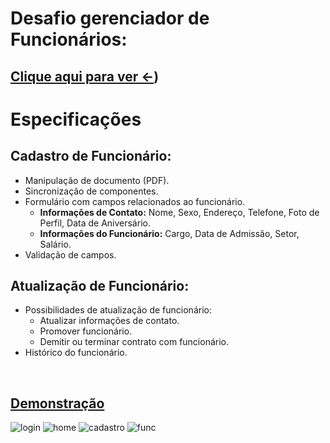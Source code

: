 # Desafio gerenciador de Funcionários:
## [Clique aqui para ver <-](https://taugor-alpha.vercel.app/)) 
# Especificações
## Cadastro de Funcionário:

- Manipulação de documento (PDF).
- Sincronização de componentes.
- Formulário com campos relacionados ao funcionário.
  - **Informações de Contato:** Nome, Sexo, Endereço, Telefone, Foto de Perfil, Data de Aniversário.
  - **Informações do Funcionário:** Cargo, Data de Admissão, Setor, Salário.
- Validação de campos.

## Atualização de Funcionário:

- Possibilidades de atualização de funcionário:
  - Atualizar informações de contato.
  - Promover funcionário.
  - Demitir ou terminar contrato com funcionário.
- Histórico do funcionário.
</br>

## [Demonstração](https://taugor-alpha.vercel.app/) 

![login](https://github.com/Renan1102/Taugor/assets/103040108/f3c1f2fb-7d3e-4e3f-831b-8f4edc34f860)
![home](https://github.com/Renan1102/Taugor/assets/103040108/47a00e56-df65-478d-8ddc-7f64afc922dc)
![cadastro](https://github.com/Renan1102/Taugor/assets/103040108/8480b08d-4eb7-40a1-9225-1b8ab443a6c8)
![func](https://github.com/Renan1102/Taugor/assets/103040108/18a37e37-c803-46ab-82f7-eca31150f811)
